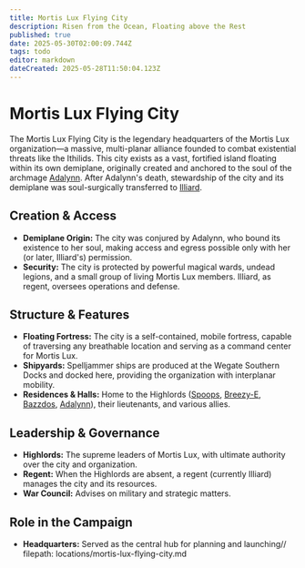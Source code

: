 ```yaml
---
title: Mortis Lux Flying City
description: Risen from the Ocean, Floating above the Rest
published: true
date: 2025-05-30T02:00:09.744Z
tags: todo
editor: markdown
dateCreated: 2025-05-28T11:50:04.123Z
---
```


# Mortis Lux Flying City

The Mortis Lux Flying City is the legendary headquarters of the Mortis Lux organization—a massive, multi-planar alliance founded to combat existential threats like the Ithilids. This city exists as a vast, fortified island floating within its own demiplane, originally created and anchored to the soul of the archmage [Adalynn](/characters/adalynn). After Adalynn's death, stewardship of the city and its demiplane was soul-surgically transferred to [Illiard](/characters/lucidel-illiard).

## Creation & Access

- **Demiplane Origin:** The city was conjured by Adalynn, who bound its existence to her soul, making access and egress possible only with her (or later, Illiard's) permission.
- **Security:** The city is protected by powerful magical wards, undead legions, and a small group of living Mortis Lux members. Illiard, as regent, oversees operations and defense.

## Structure & Features

- **Floating Fortress:** The city is a self-contained, mobile fortress, capable of traversing any breathable location and serving as a command center for Mortis Lux.
- **Shipyards:** Spelljammer ships are produced at the Wegate Southern Docks and docked here, providing the organization with interplanar mobility.
- **Residences & Halls:** Home to the Highlords ([Spoops](/characters/spoops), [Breezy-E](/characters/breezy), [Bazzdos](/characters/bazzdos), [Adalynn](/characters/adalynn)), their lieutenants, and various allies.

## Leadership & Governance

- **Highlords:** The supreme leaders of Mortis Lux, with ultimate authority over the city and organization.
- **Regent:** When the Highlords are absent, a regent (currently Illiard) manages the city and its resources.
- **War Council:** Advises on military and strategic matters.

## Role in the Campaign

- **Headquarters:** Served as the central hub for planning and launching// filepath: locations/mortis-lux-flying-city.md